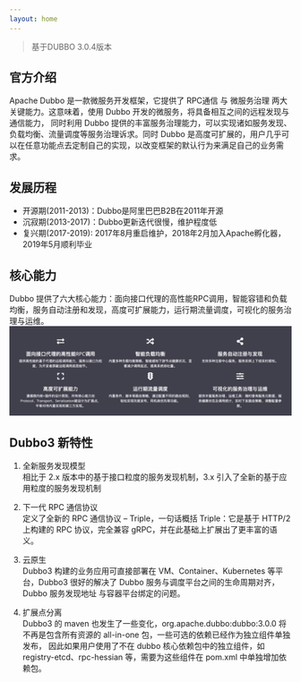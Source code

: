 ```yaml
---
layout: home
---
```

> 基于DUBBO 3.0.4版本

## 官方介绍
Apache Dubbo 是一款微服务开发框架，它提供了 RPC通信 与 微服务治理 两大关键能力。这意味着，使用 Dubbo 开发的微服务，将具备相互之间的远程发现与通信能力， 同时利用 Dubbo 提供的丰富服务治理能力，可以实现诸如服务发现、负载均衡、流量调度等服务治理诉求。同时 Dubbo 是高度可扩展的，用户几乎可以在任意功能点去定制自己的实现，以改变框架的默认行为来满足自己的业务需求。


## 发展历程
+ 开源期(2011-2013)：Dubbo是阿里巴巴B2B在2011年开源
+ 沉寂期(2013-2017)：Dubbo更新迭代很慢，维护程度低
+ 复兴期(2017-2019): 2017年8月重启维护，2018年2月加入Apache孵化器，2019年5月顺利毕业

## 核心能力
Dubbo 提供了六大核心能力：面向接口代理的高性能RPC调用，智能容错和负载均衡，服务自动注册和发现，高度可扩展能力，运行期流量调度，可视化的服务治理与运维。
![img.png](gitbook/images/dubbo-function.png)

## Dubbo3 新特性

1. 全新服务发现模型    
相比于 2.x 版本中的基于接口粒度的服务发现机制，3.x 引入了全新的基于应用粒度的服务发现机制

2. 下一代 RPC 通信协议    
定义了全新的 RPC 通信协议 – Triple，一句话概括 Triple：它是基于 HTTP/2 上构建的 RPC 协议，完全兼容 gRPC，并在此基础上扩展出了更丰富的语义。
   
3. 云原生    
Dubbo3 构建的业务应用可直接部署在 VM、Container、Kubernetes 等平台，Dubbo3 很好的解决了 Dubbo 服务与调度平台之间的生命周期对齐，Dubbo 服务发现地址 与容器平台绑定的问题。

4. 扩展点分离   
Dubbo3 的 maven 也发生了一些变化，org.apache.dubbo:dubbo:3.0.0 将不再是包含所有资源的 all-in-one 包，一些可选的依赖已经作为独立组件单独发布， 因此如果用户使用了不在 dubbo 核心依赖包中的独立组件，如 registry-etcd、rpc-hessian 等，需要为这些组件在 pom.xml 中单独增加依赖包。
   